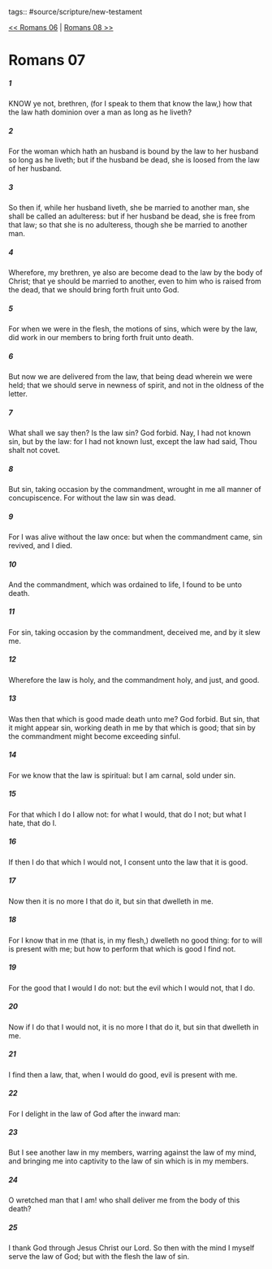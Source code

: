 tags:: #source/scripture/new-testament

[<< Romans 06](new-testament/06_Romans/Romans_06.md) | [Romans 08 >>](new-testament/06_Romans/Romans_08.md)

# Romans 07

##### 1

KNOW ye not, brethren, (for I speak to them that know the law,) how that the law hath dominion over a man as long as he liveth?

##### 2

For the woman which hath an husband is bound by the law to her husband so long as he liveth; but if the husband be dead, she is loosed from the law of her husband.

##### 3

So then if, while her husband liveth, she be married to another man, she shall be called an adulteress: but if her husband be dead, she is free from that law; so that she is no adulteress, though she be married to another man.

##### 4

Wherefore, my brethren, ye also are become dead to the law by the body of Christ; that ye should be married to another, even to him who is raised from the dead, that we should bring forth fruit unto God.

##### 5

For when we were in the flesh, the motions of sins, which were by the law, did work in our members to bring forth fruit unto death.

##### 6

But now we are delivered from the law, that being dead wherein we were held; that we should serve in newness of spirit, and not in the oldness of the letter.

##### 7

What shall we say then? Is the law sin? God forbid. Nay, I had not known sin, but by the law: for I had not known lust, except the law had said, Thou shalt not covet.

##### 8

But sin, taking occasion by the commandment, wrought in me all manner of concupiscence. For without the law sin was dead.

##### 9

For I was alive without the law once: but when the commandment came, sin revived, and I died.

##### 10

And the commandment, which was ordained to life, I found to be unto death.

##### 11

For sin, taking occasion by the commandment, deceived me, and by it slew me.

##### 12

Wherefore the law is holy, and the commandment holy, and just, and good.

##### 13

Was then that which is good made death unto me? God forbid. But sin, that it might appear sin, working death in me by that which is good; that sin by the commandment might become exceeding sinful.

##### 14

For we know that the law is spiritual: but I am carnal, sold under sin.

##### 15

For that which I do I allow not: for what I would, that do I not; but what I hate, that do I.

##### 16

If then I do that which I would not, I consent unto the law that it is good.

##### 17

Now then it is no more I that do it, but sin that dwelleth in me.

##### 18

For I know that in me (that is, in my flesh,) dwelleth no good thing: for to will is present with me; but how to perform that which is good I find not.

##### 19

For the good that I would I do not: but the evil which I would not, that I do.

##### 20

Now if I do that I would not, it is no more I that do it, but sin that dwelleth in me.

##### 21

I find then a law, that, when I would do good, evil is present with me.

##### 22

For I delight in the law of God after the inward man:

##### 23

But I see another law in my members, warring against the law of my mind, and bringing me into captivity to the law of sin which is in my members.

##### 24

O wretched man that I am! who shall deliver me from the body of this death?

##### 25

I thank God through Jesus Christ our Lord. So then with the mind I myself serve the law of God; but with the flesh the law of sin.

